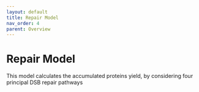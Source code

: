 ```yaml
---
layout: default
title: Repair Model
nav_order: 4
parent: Overview
---
```

# Repair Model

This model calculates the accumulated proteins yield, by considering four principal DSB repair pathways